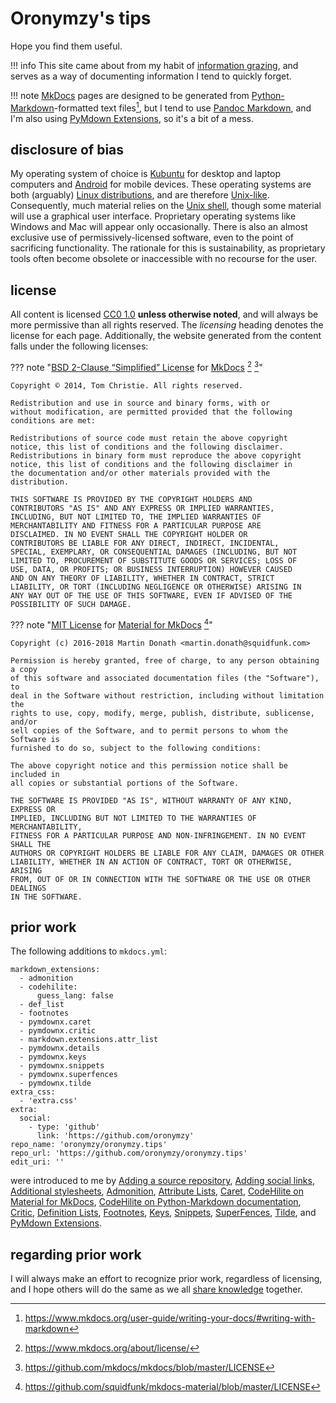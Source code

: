 # Oronymzy's tips

Hope you find them useful.

!!! info
    This site came about from my habit of [information grazing](https://en.wikipedia.org/wiki/Information_grazing), and serves as a way of documenting information I tend to quickly forget.

!!! note
    [MkDocs](https://www.mkdocs.org/) pages are designed to be generated from [Python-Markdown](https://python-markdown.github.io/)-formatted text files[^Orotips1], but I tend to use [Pandoc Markdown](http://pandoc.org/MANUAL.html#pandocs-markdown), and I'm also using [PyMdown Extensions](https://facelessuser.github.io/pymdown-extensions/), so it's a bit of a mess.

## disclosure of bias
My operating system of choice is [Kubuntu](https://kubuntu.org/) for desktop and laptop computers and [Android](https://en.wikipedia.org/wiki/Android_(operating_system)) for mobile devices. These operating systems are both (arguably) [Linux distributions](https://en.wikipedia.org/wiki/Linux_distribution), and are therefore [Unix-like](https://en.wikipedia.org/wiki/Unix-like). Consequently, much material relies on the [Unix shell](https://en.wikipedia.org/wiki/Unix_shell), though some material will use a graphical user interface. Proprietary operating systems like Windows and Mac will appear only occasionally. There is also an almost exclusive use of permissively-licensed software, even to the point of sacrificing functionality. The rationale for this is sustainability, as proprietary tools often become obsolete or inaccessible with no recourse for the user.

## license
All content is licensed [CC0 1.0](https://creativecommons.org/publicdomain/zero/1.0/) **unless otherwise noted**, and will always be more permissive than all rights reserved. The *licensing* heading denotes the license for each page. Additionally, the website generated from the content falls under the following licenses:

??? note "[BSD 2-Clause “Simplified” License](https://choosealicense.com/licenses/bsd-2-clause/) for [MkDocs](https://www.mkdocs.org/) [^Orotips2] [^Orotips3]"
    
    Copyright © 2014, Tom Christie. All rights reserved.
    
    Redistribution and use in source and binary forms, with or
    without modification, are permitted provided that the following
    conditions are met:
    
    Redistributions of source code must retain the above copyright
    notice, this list of conditions and the following disclaimer.
    Redistributions in binary form must reproduce the above copyright
    notice, this list of conditions and the following disclaimer in
    the documentation and/or other materials provided with the
    distribution.
    
    THIS SOFTWARE IS PROVIDED BY THE COPYRIGHT HOLDERS AND
    CONTRIBUTORS "AS IS" AND ANY EXPRESS OR IMPLIED WARRANTIES,
    INCLUDING, BUT NOT LIMITED TO, THE IMPLIED WARRANTIES OF
    MERCHANTABILITY AND FITNESS FOR A PARTICULAR PURPOSE ARE
    DISCLAIMED. IN NO EVENT SHALL THE COPYRIGHT HOLDER OR
    CONTRIBUTORS BE LIABLE FOR ANY DIRECT, INDIRECT, INCIDENTAL,
    SPECIAL, EXEMPLARY, OR CONSEQUENTIAL DAMAGES (INCLUDING, BUT NOT
    LIMITED TO, PROCUREMENT OF SUBSTITUTE GOODS OR SERVICES; LOSS OF
    USE, DATA, OR PROFITS; OR BUSINESS INTERRUPTION) HOWEVER CAUSED
    AND ON ANY THEORY OF LIABILITY, WHETHER IN CONTRACT, STRICT
    LIABILITY, OR TORT (INCLUDING NEGLIGENCE OR OTHERWISE) ARISING IN
    ANY WAY OUT OF THE USE OF THIS SOFTWARE, EVEN IF ADVISED OF THE
    POSSIBILITY OF SUCH DAMAGE.

??? note "[MIT License](https://choosealicense.com/licenses/mit/) for [Material for MkDocs](https://squidfunk.github.io/mkdocs-material/) [^Orotips4]"
    
    Copyright (c) 2016-2018 Martin Donath <martin.donath@squidfunk.com>
    
    Permission is hereby granted, free of charge, to any person obtaining a copy
    of this software and associated documentation files (the "Software"), to
    deal in the Software without restriction, including without limitation the
    rights to use, copy, modify, merge, publish, distribute, sublicense, and/or
    sell copies of the Software, and to permit persons to whom the Software is
    furnished to do so, subject to the following conditions:
    
    The above copyright notice and this permission notice shall be included in
    all copies or substantial portions of the Software.
    
    THE SOFTWARE IS PROVIDED "AS IS", WITHOUT WARRANTY OF ANY KIND, EXPRESS OR
    IMPLIED, INCLUDING BUT NOT LIMITED TO THE WARRANTIES OF MERCHANTABILITY,
    FITNESS FOR A PARTICULAR PURPOSE AND NON-INFRINGEMENT. IN NO EVENT SHALL THE
    AUTHORS OR COPYRIGHT HOLDERS BE LIABLE FOR ANY CLAIM, DAMAGES OR OTHER
    LIABILITY, WHETHER IN AN ACTION OF CONTRACT, TORT OR OTHERWISE, ARISING
    FROM, OUT OF OR IN CONNECTION WITH THE SOFTWARE OR THE USE OR OTHER DEALINGS
    IN THE SOFTWARE.

## prior work
The following additions to `mkdocs.yml`:

```
markdown_extensions:
  - admonition
  - codehilite:
      guess_lang: false
  - def_list
  - footnotes
  - pymdownx.caret
  - pymdownx.critic
  - markdown.extensions.attr_list
  - pymdownx.details
  - pymdownx.keys
  - pymdownx.snippets
  - pymdownx.superfences
  - pymdownx.tilde
extra_css:
  - 'extra.css'
extra:
  social:
    - type: 'github'
      link: 'https://github.com/oronymzy'
repo_name: 'oronymzy/oronymzy.tips'
repo_url: 'https://github.com/oronymzy/oronymzy.tips'
edit_uri: ''
```

were introduced to me by [Adding a source repository], [Adding social links], [Additional stylesheets], [Admonition], [Attribute Lists], [Caret], [CodeHilite on Material for MkDocs], [CodeHilite on Python-Markdown documentation], [Critic], [Definition Lists], [Footnotes], [Keys], [Snippets], [SuperFences], [Tilde], and [PyMdown Extensions].

## regarding prior work
I will always make an effort to recognize prior work, regardless of licensing, and I hope others will do the same as we all [share knowledge](https://en.wikipedia.org/wiki/Knowledge_sharing) together.

[Adding a source repository]: https://squidfunk.github.io/mkdocs-material/getting-started/#adding-a-source-repository
[Adding social links]: https://squidfunk.github.io/mkdocs-material/getting-started/#adding-social-links
[Additional stylesheets]: https://squidfunk.github.io/mkdocs-material/customization/#additional-stylesheets
[Admonition]: https://squidfunk.github.io/mkdocs-material/extensions/admonition/#installation
[Attribute Lists]: https://python-markdown.github.io/extensions/attr_list/
[Caret]: https://facelessuser.github.io/pymdown-extensions/extensions/caret/
[CodeHilite on Material for MkDocs]: https://squidfunk.github.io/mkdocs-material/extensions/codehilite/
[CodeHilite on Python-Markdown documentation]: https://python-markdown.github.io/extensions/code_hilite/
[Critic]: https://facelessuser.github.io/pymdown-extensions/extensions/critic/
[Definition Lists]: https://python-markdown.github.io/extensions/definition_lists/
[Footnotes]: https://squidfunk.github.io/mkdocs-material/extensions/footnotes/#installation
[Keys]: https://facelessuser.github.io/pymdown-extensions/extensions/keys/
[PyMdown Extensions]: https://squidfunk.github.io/mkdocs-material/extensions/pymdown/#installation
[Snippets]: https://facelessuser.github.io/pymdown-extensions/extensions/snippets/
[SuperFences]: https://facelessuser.github.io/pymdown-extensions/extensions/superfences/
[Tilde]: https://facelessuser.github.io/pymdown-extensions/extensions/tilde/
[^Orotips1]: https://www.mkdocs.org/user-guide/writing-your-docs/#writing-with-markdown
[^Orotips2]: https://www.mkdocs.org/about/license/
[^Orotips3]: https://github.com/mkdocs/mkdocs/blob/master/LICENSE
[^Orotips4]: https://github.com/squidfunk/mkdocs-material/blob/master/LICENSE
